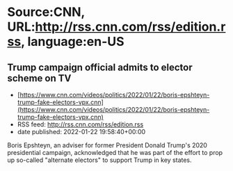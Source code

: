 # Source:CNN, URL:http://rss.cnn.com/rss/edition.rss, language:en-US

## Trump campaign official admits to elector scheme on TV
 - [https://www.cnn.com/videos/politics/2022/01/22/boris-epshteyn-trump-fake-electors-vpx.cnn](https://www.cnn.com/videos/politics/2022/01/22/boris-epshteyn-trump-fake-electors-vpx.cnn)
 - RSS feed: http://rss.cnn.com/rss/edition.rss
 - date published: 2022-01-22 19:58:40+00:00

Boris Epshteyn, an adviser for former President Donald Trump's 2020 presidential campaign, acknowledged that he was part of the effort to prop up so-called "alternate electors" to support Trump in key states.


